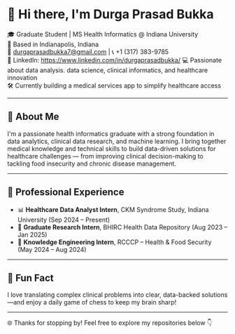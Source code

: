 # 👋 Hi there, I'm Durga Prasad Bukka

🎓 Graduate Student | MS Health Informatics @ Indiana University  
📍 Based in Indianapolis, Indiana  
📧 durgaprasadbukka7@gmail.com | 📞 +1 (317) 383-9785  
🔗 LinkedIn: https://www.linkedin.com/in/durgaprasadbukka/ 
💻 Passionate about data analysis. data science, clinical informatics, and healthcare innovation  
🛠️ Currently building a medical services app to simplify healthcare access

---
## 💼 About Me
I'm a passionate health informatics graduate with a strong foundation in data analytics, clinical data research, and machine learning. I bring together medical knowledge and technical skills to build data-driven solutions for healthcare challenges — from improving clinical decision-making to tackling food insecurity and chronic disease management.

---

## 🧪 Professional Experience
-  📊 **Healthcare Data Analyst Intern**, CKM Syndrome Study, Indiana University (Sep 2024 – Present)
- 🧠 **Graduate Research Intern**, BHIRC Health Data Repository (Aug 2023 – Jan 2025)  
- 🤝 **Knowledge Engineering Intern**, RCCCP – Health & Food Security (May 2024 – Aug 2024)

---
## 🧠 Fun Fact
I love translating complex clinical problems into clear, data-backed solutions—and enjoy a daily game of chess to keep my brain sharp!

---
🌐 Thanks for stopping by! Feel free to explore my repositories below 👇
